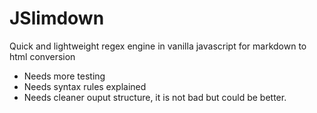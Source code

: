 # JSlimdown
Quick and lightweight regex engine in vanilla javascript for markdown to html conversion

* Needs more testing
* Needs syntax rules explained
* Needs cleaner ouput structure, it is not bad but could be better.
